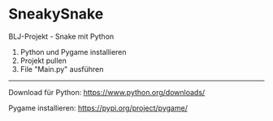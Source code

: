 # SneakySnake
BLJ-Projekt - Snake mit Python

1. Python und Pygame installieren
2. Projekt pullen
3. File "Main.py" ausführen
_________________________________________________________
Download für Python: https://www.python.org/downloads/

Pygame installieren: https://pypi.org/project/pygame/

